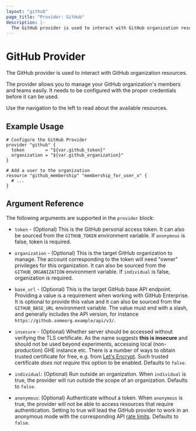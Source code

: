 ```yaml
---
layout: "github"
page_title: "Provider: GitHub"
description: |-
  The GitHub provider is used to interact with GitHub organization resources.
---
```


# GitHub Provider

The GitHub provider is used to interact with GitHub organization resources.

The provider allows you to manage your GitHub organization's members and teams easily.
It needs to be configured with the proper credentials before it can be used.

Use the navigation to the left to read about the available resources.

## Example Usage

```hcl
# Configure the GitHub Provider
provider "github" {
  token        = "${var.github_token}"
  organization = "${var.github_organization}"
}

# Add a user to the organization
resource "github_membership" "membership_for_user_x" {
  # ...
}
```

## Argument Reference

The following arguments are supported in the `provider` block:

* `token` - (Optional) This is the GitHub personal access token. It can also be
  sourced from the `GITHUB_TOKEN` environment variable. If `anonymous` is false,
  token is required.

* `organization` - (Optional) This is the target GitHub organization to manage.
  The account corresponding to the token will need "owner" privileges for this
  organization. It can also be sourced from the `GITHUB_ORGANIZATION`
  environment variable. If `individual` is false, organization is required.

* `base_url` - (Optional) This is the target GitHub base API endpoint. Providing a value is a
  requirement when working with GitHub Enterprise.  It is optional to provide this value and
  it can also be sourced from the `GITHUB_BASE_URL` environment variable.  The value must end with a slash,
  and generally includes the API version, for instance `https://github.someorg.example/api/v3/`.

* `insecure` - (Optional) Whether server should be accessed without verifying the TLS certificate.
  As the name suggests **this is insecure** and should not be used beyond experiments,
  accessing local (non-production) GHE instance etc.
  There is a number of ways to obtain trusted certificate for free, e.g. from [Let's Encrypt](https://letsencrypt.org/).
  Such trusted certificate *does not require* this option to be enabled.
  Defaults to `false`.

* `individual`: (Optional) Run outside an organization.  When `individual` is true, the provider will run outside
  the scope of an organization. Defaults to `false`.

* `anonymous`: (Optional) Authenticate without a token.  When `anonymous` is true, the provider will not be able to
  access resources that require authentication. Setting to true will lead the GitHub provider to work in an anonymous
  mode with the corresponding API [rate limits](https://developer.github.com/v3/#rate-limiting).  Defaults to `false`.
